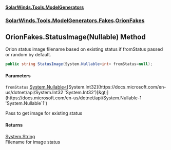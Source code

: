 #### [SolarWinds.Tools.ModelGenerators](index.md 'index')
### [SolarWinds.Tools.ModelGenerators.Fakes](index.md#SolarWinds.Tools.ModelGenerators.Fakes 'SolarWinds.Tools.ModelGenerators.Fakes').[OrionFakes](OrionFakes.md 'SolarWinds.Tools.ModelGenerators.Fakes.OrionFakes')

## OrionFakes.StatusImage(Nullable<int>) Method

Orion status image filename based on existing status if fromStatus passed or random by default.

```csharp
public string StatusImage(System.Nullable<int> fromStatus=null);
```
#### Parameters

<a name='SolarWinds.Tools.ModelGenerators.Fakes.OrionFakes.StatusImage(System.Nullable_int_).fromStatus'></a>

`fromStatus` [System.Nullable&lt;](https://docs.microsoft.com/en-us/dotnet/api/System.Nullable-1 'System.Nullable`1')[System.Int32](https://docs.microsoft.com/en-us/dotnet/api/System.Int32 'System.Int32')[&gt;](https://docs.microsoft.com/en-us/dotnet/api/System.Nullable-1 'System.Nullable`1')

Pass to get image for existing status

#### Returns
[System.String](https://docs.microsoft.com/en-us/dotnet/api/System.String 'System.String')  
Filename for image status